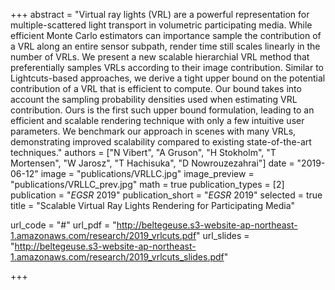+++
abstract = "Virtual ray lights (VRL) are a powerful representation for multiple-scattered light transport in volumetric participating media. While efficient Monte Carlo estimators can importance sample the contribution of a VRL along an entire sensor subpath, render time still scales linearly in the number of VRLs. We present a new scalable hierarchial VRL method that preferentially samples VRLs according to their image contribution. Similar to Lightcuts-based approaches, we derive a tight upper bound on the potential contribution of a VRL that is efficient to compute. Our bound takes into account the sampling probability densities used when estimating VRL contribution. Ours is the first such upper bound formulation, leading to an efficient and scalable rendering technique with only a few intuitive user parameters. We benchmark our approach in scenes with many VRLs, demonstrating improved scalability compared to existing state-of-the-art techniques."
authors = ["N Vibert", "A Gruson", "H Stokholm", "T Mortensen", "W Jarosz", "T Hachisuka", "D Nowrouzezahrai"]
date = "2019-06-12"
image = "publications/VRLLC.jpg"
image_preview = "publications/VRLLC_prev.jpg"
math = true
publication_types = [2]
publication = "*EGSR* 2019"
publication_short = "*EGSR* 2019"
selected = true
title = "Scalable Virtual Ray Lights Rendering for Participating Media"

url_code = "#"
url_pdf = "http://beltegeuse.s3-website-ap-northeast-1.amazonaws.com/research/2019_vrlcuts.pdf"
url_slides = "http://beltegeuse.s3-website-ap-northeast-1.amazonaws.com/research/2019_vrlcuts_slides.pdf"

+++